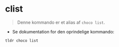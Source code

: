 # clist

> Denne kommando er et alias af `choco list`.

- Se dokumentation for den oprindelige kommando:

`tldr choco list`

